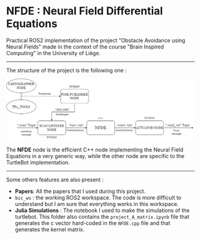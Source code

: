 # NFDE : Neural Field Differential Equations
Practical ROS2 implementation of the project "Obstacle Avoidance using Neural Fields" made in the context of the course "Brain Inspired Computing" in the University of Liège. 

---

The structure of the project is the following one : 

![](figures/structure.png)

The **NFDE** node is the efficient C++ node implementing the Neural Field Equations in a very generic way, while the other node are specific to the TurtleBot implementation. 

--- 

Some others features are also present : 
- **Papers**: All the papers that I used during this project.
- `bic_ws` : the working ROS2 workspace. The code is more difficult to understand but I am sure that everything works in this workspace.
- **Julia Simulations** : The notebook I used to make the simulations of the turtlebot. This folder also contains the `project_A_matrix.ipynb` file that generates the c vector hard-coded in the `NFDE.cpp` file and that generates the kernel matrix. 
